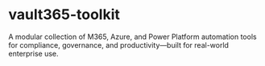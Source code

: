 # vault365-toolkit
A modular collection of M365, Azure, and Power Platform automation tools for compliance, governance, and productivity—built for real-world enterprise use.
